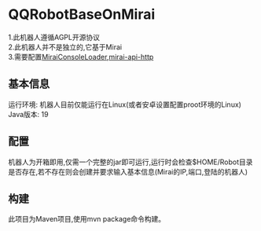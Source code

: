 # QQRobotBaseOnMirai
1.此机器人遵循AGPL开源协议</br>
2.此机器人并不是独立的,它基于Mirai</br>
3.需要配置<a href="https://github.com/iTXTech/mirai-console-loader">MiraiConsoleLoader</a>,<a href="https://github.com/project-mirai/mirai-api-http">mirai-api-http</a>
## 基本信息
运行环境: 机器人目前仅能运行在Linux(或者安卓设置配置proot环境的Linux)</br>
Java版本: 19</br>
## 配置
机器人为开箱即用,仅需一个完整的jar即可运行,运行时会检查$HOME/Robot目录是否存在,若不存在则会创建并要求输入基本信息(Mirai的IP,端口,登陆的机器人)
## 构建
此项目为Maven项目,使用mvn package命令构建。
